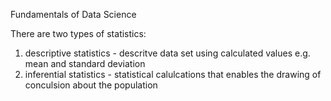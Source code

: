 Fundamentals of Data Science

There are two types of statistics:
1. descriptive statistics - descritve data set using calculated values e.g. mean and standard deviation
2. inferential statistics - statistical calulcations that enables the drawing of conculsion about the population
